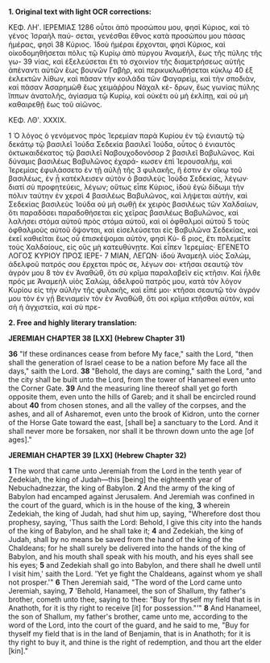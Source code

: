 **1. Original text with light OCR corrections:**

ΚΕΦ. ΛΗʹ. ΙΕΡΕΜΙΑΣ 1286
οὗτοι ἀπὸ προσώπου μου, φησὶ Κύριος, καὶ τὸ γένος Ἰσραὴλ παύ-
σεται, γενέσθαι ἔθνος κατὰ προσώπου μου πάσας ἡμέρας, φησὶ
38 Κύριος. Ἰδοὺ ἡμέραι ἔρχονται, φησὶ Κύριος, καὶ οἰκοδομηθήσεται
πόλις τῷ Κυρίῳ ἀπὸ πύργου Ἀναμεὴλ, ἕως τῆς πύλης τῆς γω-
39 νίας, καὶ ἐξελεύσεται ἔτι τὸ σχοινίον τῆς διαμετρήσεως αὐτῆς
ἀπέναντι αὐτῶν ἕως βουνῶν Γαβὴρ, καὶ περικυκλωθήσεται κύκλῳ
40 ἐξ ἐκλεκτῶν λίθων, καὶ πᾶσαν τὴν κοιλάδα τῶν Φαγαρεὶμ, καὶ
τὴν σποδιὰν, καὶ πᾶσαν Ἀσαρημὼθ ἕως χειμάῤῥου Νάχαλ κέ-
δρων, ἕως γωνίας πύλης ἵππων ἀνατολῆς, ἁγίασμα τῷ Κυρίῳ,
καὶ οὐκέτι οὐ μὴ ἐκλίπῃ, καὶ οὐ μὴ καθαιρεθῇ ἕως τοῦ αἰῶνος.

ΚΕΦ. ΛΘʹ. XXXIX.

1 Ὁ λόγος ὁ γενόμενος πρὸς Ἱερεμίαν παρὰ Κυρίου ἐν τῷ
ἐνιαυτῷ τῷ δεκάτῳ τῷ βασιλεῖ Ἰούδα Σεδεκία βασιλεῖ Ἰούδα,
οὗτος ὁ ἐνιαυτὸς ὀκτωκαιδέκατος τῷ βασιλεῖ Ναβουχοδονόσορ
2 βασιλεῖ Βαβυλῶνος. Καὶ δύναμις βασιλέως Βαβυλῶνος ἐχαρά-
κωσεν ἐπὶ Ἱερουσαλὴμ, καὶ Ἱερεμίας ἐφυλάσσετο ἐν τῇ αὐλῇ τῆς
3 φυλακῆς, ἥ ἐστιν ἐν οἴκῳ τοῦ βασιλέως, ἐν ᾗ κατέκλεισεν αὐτὸν
ὁ βασιλεὺς Ἰούδα Σεδεκίας, λέγων· διατί σὺ προφητεύεις, λέγων;
οὕτως εἶπε Κύριος, ἰδοὺ ἐγὼ δίδωμι τὴν πόλιν ταύτην ἐν χερσὶ
4 βασιλέως Βαβυλῶνος, καὶ λήψεται αὐτὴν, καὶ Σεδεκίας βασιλεὺς
Ἰούδα οὐ μὴ σωθῇ ἐκ χειρὸς βασιλέως τῶν Χαλδαίων, ὅτι
παραδόσει παραδοθήσεται εἰς χεῖρας βασιλέως Βαβυλῶνος, καὶ
λαλήσει στόμα αὐτοῦ πρὸς στόμα αὐτοῦ, καὶ οἱ ὀφθαλμοὶ αὐτοῦ
5 τοὺς ὀφθαλμοὺς αὐτοῦ ὄψονται, καὶ εἰσελεύσεται εἰς Βαβυλῶνα
Σεδεκίας, καὶ ἐκεῖ καθιεῖται ἕως οὗ ἐπισκέψομαι αὐτὸν, φησὶ Κύ-
6 ριος, ἔτι πολεμεῖτε τοὺς Χαλδαίους, εἰς οὓς μὴ κατευθύνῃτε. Καὶ
εἶπεν Ἱερεμίας· ΕΓΕΝΕΤΟ ΛΟΓΟΣ ΚΥΡΙΟΥ ΠΡΟΣ ΙΕΡΕ-
7 ΜΙΑΝ, ΛΕΓΩΝ· ἰδοὺ Ἀναμεὴλ υἱὸς Σαλὼμ, ἀδελφοῦ πατρός
σου ἔρχεται πρός σε, λέγων σοι· κτῆσαι σεαυτῷ τὸν ἀγρόν μου
8 τὸν ἐν Ἀναθὼθ, ὅτι σὺ κρῖμα παραλαβεῖν εἰς κτῆσιν. Καὶ ἦλθε
πρός με Ἀναμεὴλ υἱὸς Σαλὼμ, ἀδελφοῦ πατρός μου, κατὰ τὸν
λόγον Κυρίου εἰς τὴν αὐλὴν τῆς φυλακῆς, καὶ εἶπέ μοι· κτῆσαι
σεαυτῷ τὸν ἀγρόν μου τὸν ἐν γῇ Βενιαμεὶν τὸν ἐν Ἀναθὼθ, ὅτι
σοὶ κρῖμα κτῆσθαι αὐτὸν, καὶ σὴ ἡ ἀγχιστεία, καὶ σὺ πρε-

**2. Free and highly literary translation:**

**JEREMIAH CHAPTER 38 [LXX] (Hebrew Chapter 31)**

**36** "If these ordinances cease from before My face," saith the Lord, "then shall the generation of Israel cease to be a nation before My face all the days," saith the Lord.
**38** "Behold, the days are coming," saith the Lord, "and the city shall be built unto the Lord, from the tower of Hanameel even unto the Corner Gate.
**39** And the measuring line thereof shall yet go forth opposite them, even unto the hills of Gareb; and it shall be encircled round about
**40** from chosen stones, and all the valley of the corpses, and the ashes, and all of Asharemot, even unto the brook of Kidron, unto the corner of the Horse Gate toward the east, [shall be] a sanctuary to the Lord. And it shall never more be forsaken, nor shall it be thrown down unto the age [of ages]."

**JEREMIAH CHAPTER 39 [LXX] (Hebrew Chapter 32)**

**1** The word that came unto Jeremiah from the Lord in the tenth year of Zedekiah, the king of Judah—this [being] the eighteenth year of Nebuchadnezzar, the king of Babylon.
**2** And the army of the king of Babylon had encamped against Jerusalem. And Jeremiah was confined in the court of the guard, which is in the house of the king,
**3** wherein Zedekiah, the king of Judah, had shut him up, saying, "Wherefore dost thou prophesy, saying, 'Thus saith the Lord: Behold, I give this city into the hands of the king of Babylon, and he shall take it;
**4** and Zedekiah, the king of Judah, shall by no means be saved from the hand of the king of the Chaldeans; for he shall surely be delivered into the hands of the king of Babylon, and his mouth shall speak with his mouth, and his eyes shall see his eyes;
**5** and Zedekiah shall go into Babylon, and there shall he dwell until I visit him,' saith the Lord. 'Yet ye fight the Chaldeans, against whom ye shall not prosper.'"
**6** Then Jeremiah said, "The word of the Lord came unto Jeremiah, saying,
**7** 'Behold, Hanameel, the son of Shallum, thy father's brother, cometh unto thee, saying to thee: "Buy for thyself my field that is in Anathoth, for it is thy right to receive [it] for possession."'"
**8** And Hanameel, the son of Shallum, my father's brother, came unto me, according to the word of the Lord, into the court of the guard, and he said to me, "Buy for thyself my field that is in the land of Benjamin, that is in Anathoth; for it is thy right to buy it, and thine is the right of redemption, and thou art the elder [kin]."